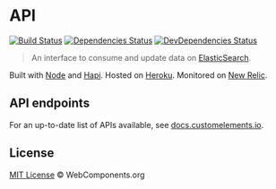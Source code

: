 # API

[![Build Status](http://img.shields.io/travis/customelements/api/master.svg?style=flat)](https://travis-ci.org/customelements/api)
[![Dependencies Status](http://img.shields.io/david/customelements/api.svg?style=flat)](https://david-dm.org/customelements/api)
[![DevDependencies Status](http://img.shields.io/david/dev/customelements/api.svg?style=flat)](https://david-dm.org/customelements/api#info=devDependencies)

> An interface to consume and update data on [ElasticSearch](https://www.elastic.co/products/elasticsearch).

Built with [Node](http://nodejs.org/) and [Hapi](http://hapijs.com/). Hosted on [Heroku](https://heroku.com/). Monitored on [New Relic](https://newrelic.com/).

## API endpoints

For an up-to-date list of APIs available, see [docs.customelements.io](https://docs.customelements.io).

## License

[MIT License](http://webcomponentsorg.mit-license.org/) © WebComponents.org
